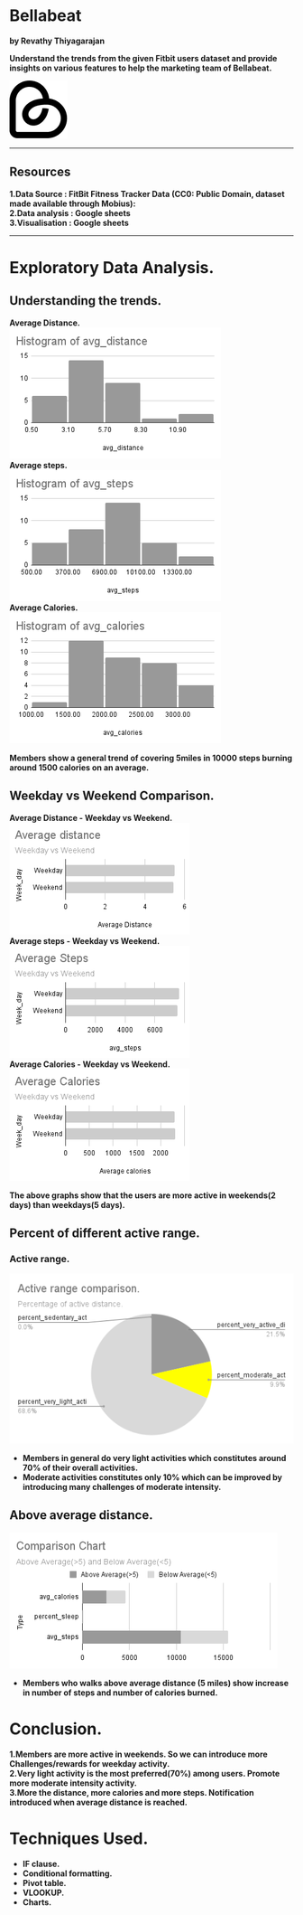# Bellabeat
<b> by Revathy Thiyagarajan  

Understand the trends from the given Fitbit users dataset and provide insights on various features to help the marketing team of Bellabeat.

![Bellabeat](images/BB-Logo.png 'Bellabeat')   

*** 
## Resources  
1.Data Source   : FitBit Fitness Tracker Data (CC0: Public Domain, dataset made available through Mobius):  
2.Data analysis : Google sheets  
3.Visualisation : Google sheets  
  
***
# Exploratory Data Analysis.  

## Understanding the trends.  

<b>Average Distance.    
![Average Distance](images/histogram_avg_distance.png 'Average Distance')    
<b>Average steps.   
![Average Steps](images/histogram_avg_steps.png 'Average Steps')   
<b>Average Calories.   
![Average Calories](images/histogram_avg_calories.png 'Average Calories')   
  
Members show a general trend of covering 5miles in 10000 steps burning around 1500 calories on an average.  
      
## Weekday vs Weekend Comparison.  
     
<b>Average Distance - Weekday vs Weekend.    
![Average Distance](images/Average_distance.png 'Average Distance - Weekday vs Weekend.')    
<b>Average steps - Weekday vs Weekend.   
![Average Steps](images/Average_Steps.png 'Average Steps - Weekday vs Weekend.')  
<b>Average Calories - Weekday vs Weekend.   
![Average Calories](images/Average_Calories.png 'Average Calories - Weekday vs Weekend.')    
      
The above graphs show that the users are more active in weekends(2 days) than weekdays(5 days).   
  
## Percent of different active range. 
### Active range.  
![Active level](images/Active_range_comparison.png 'Active range')   
- Members in general do very light activities which constitutes around 70% of their overall activities.   
- Moderate activities constitutes only 10% which can be improved by introducing many challenges of moderate intensity.  
 
## Above average distance.  
![Above and Below Average distance ](images/Comparison_Chart.png 'Above and Below Average distance')   
  
- Members who walks above average distance (5 miles) show increase in number of steps and number of calories burned.   

# Conclusion.  
  1.Members are more active in weekends. So we can introduce more Challenges/rewards for weekday activity.   
  2.Very light activity is the most preferred(70%) among users. Promote more moderate intensity activity.  
  3.More the distance, more calories and more steps. Notification introduced when average distance is reached.  
 
# Techniques Used.   
   * IF clause.  
   * Conditional formatting.  
   * Pivot table.  
   * VLOOKUP.   
   * Charts.


